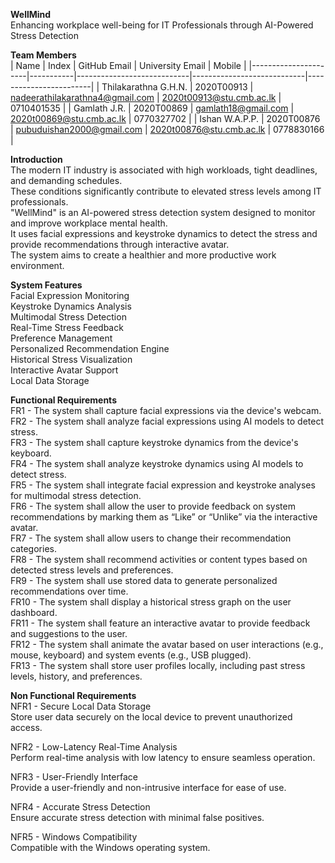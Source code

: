 **WellMind** <br>
Enhancing workplace well-being for IT Professionals through AI-Powered Stress Detection

**Team Members** <br>
| Name    | Index      | GitHub Email               | University Email            | Mobile | 
|----------------------|-----------|----------------------------|----------------------------|------------------------|
| Thilakarathna G.H.N. | 2020T00913 | nadeerathilakarathna4@gmail.com | 2020t00913@stu.cmb.ac.lk | 0710401535            |
| Gamlath J.R.        | 2020T00869 | gamlath18@gmail.com        | 2020t00869@stu.cmb.ac.lk | 0770327702 |
| Ishan W.A.P.P.      | 2020T00876 | pubuduishan2000@gmail.com  | 2020t00876@stu.cmb.ac.lk | 0778830166 |

**Introduction** <br>
The modern IT industry is associated with high workloads, tight deadlines, and demanding schedules. <br>
These conditions significantly contribute to elevated stress levels among IT professionals. <br>
"WellMind" is an AI-powered stress detection system designed to monitor and improve workplace mental health. <br>
It uses facial expressions and keystroke dynamics to detect the stress and provide recommendations through interactive avatar. <br>
The system aims to create a healthier and more productive work environment. <br>

**System Features** <br>
Facial Expression Monitoring <br>
Keystroke Dynamics Analysis <br>
Multimodal Stress Detection <br>
Real-Time Stress Feedback <br>
Preference Management <br>
Personalized Recommendation Engine <br>
Historical Stress Visualization <br>
Interactive Avatar Support <br>
Local Data Storage <br>

**Functional Requirements** <br>
FR1 - The system shall capture facial expressions via the device's webcam. <br>
FR2 - The system shall analyze facial expressions using AI models to detect stress. <br>
FR3 - The system shall capture keystroke dynamics from the device's keyboard. <br>
FR4 - The system shall analyze keystroke dynamics using AI models to detect stress. <br>
FR5 - The system shall integrate facial expression and keystroke analyses for multimodal stress detection. <br>
FR6 - The system shall allow the user to provide feedback on system recommendations by marking them as “Like” or “Unlike” via the interactive avatar. <br>
FR7 - The system shall allow users to change their recommendation categories. <br>
FR8 - The system shall recommend activities or content types based on detected stress levels and preferences. <br>
FR9 - The system shall use stored data to generate personalized recommendations over time. <br>
FR10 - The system shall display a historical stress graph on the user dashboard. <br>
FR11 - The system shall feature an interactive avatar to provide feedback and suggestions to the user. <br>
FR12 - The system shall animate the avatar based on user interactions (e.g., mouse, keyboard) and system events (e.g., USB plugged). <br>
FR13 - The system shall store user profiles locally, including past stress levels, history, and preferences. <br>

**Non Functional Requirements** <br>
NFR1 - Secure Local Data Storage <br>
Store user data securely on the local device to prevent unauthorized access. <br>

NFR2 - Low-Latency Real-Time Analysis <br>
Perform real-time analysis with low latency to ensure seamless operation. <br>

NFR3 - User-Friendly Interface <br>
Provide a user-friendly and non-intrusive interface for ease of use. <br>

NFR4 - Accurate Stress Detection <br>
Ensure accurate stress detection with minimal false positives. <br>

NFR5 - Windows Compatibility <br>
Compatible with the Windows operating system. <br>






